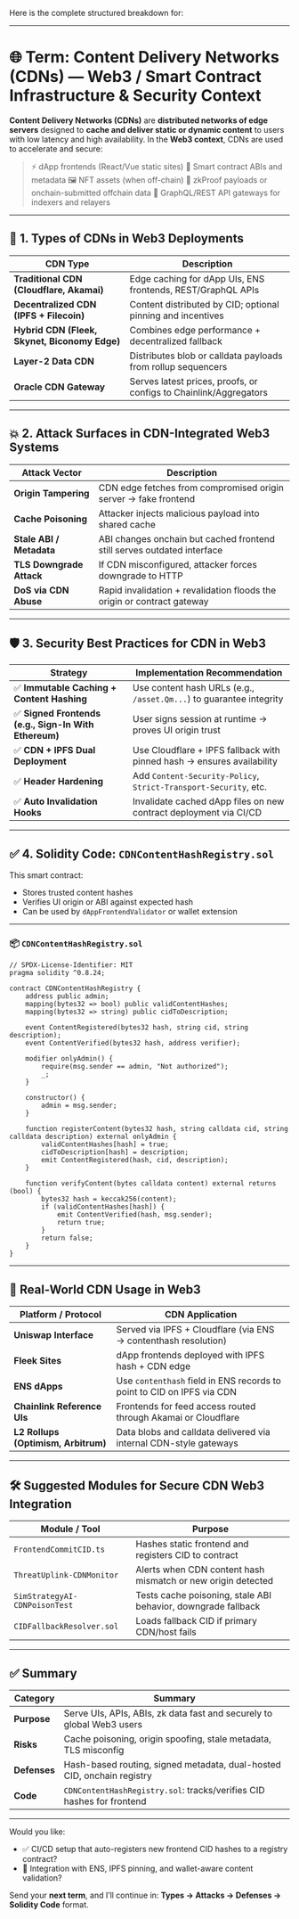 Here is the complete structured breakdown for:

---

# 🌐 Term: **Content Delivery Networks (CDNs)** — Web3 / Smart Contract Infrastructure & Security Context

**Content Delivery Networks (CDNs)** are **distributed networks of edge servers** designed to **cache and deliver static or dynamic content** to users with low latency and high availability. In the **Web3 context**, CDNs are used to accelerate and secure:

> ⚡ dApp frontends (React/Vue static sites)
> 🧾 Smart contract ABIs and metadata
> 🖼 NFT assets (when off-chain)
> 🧠 zkProof payloads or onchain-submitted offchain data
> 📡 GraphQL/REST API gateways for indexers and relayers

---

## 📘 1. Types of CDNs in Web3 Deployments

| CDN Type                                      | Description                                                       |
| --------------------------------------------- | ----------------------------------------------------------------- |
| **Traditional CDN (Cloudflare, Akamai)**      | Edge caching for dApp UIs, ENS frontends, REST/GraphQL APIs       |
| **Decentralized CDN (IPFS + Filecoin)**       | Content distributed by CID; optional pinning and incentives       |
| **Hybrid CDN (Fleek, Skynet, Biconomy Edge)** | Combines edge performance + decentralized fallback                |
| **Layer-2 Data CDN**                          | Distributes blob or calldata payloads from rollup sequencers      |
| **Oracle CDN Gateway**                        | Serves latest prices, proofs, or configs to Chainlink/Aggregators |

---

## 💥 2. Attack Surfaces in CDN-Integrated Web3 Systems

| Attack Vector            | Description                                                             |
| ------------------------ | ----------------------------------------------------------------------- |
| **Origin Tampering**     | CDN edge fetches from compromised origin server → fake frontend         |
| **Cache Poisoning**      | Attacker injects malicious payload into shared cache                    |
| **Stale ABI / Metadata** | ABI changes onchain but cached frontend still serves outdated interface |
| **TLS Downgrade Attack** | If CDN misconfigured, attacker forces downgrade to HTTP                 |
| **DoS via CDN Abuse**    | Rapid invalidation + revalidation floods the origin or contract gateway |

---

## 🛡️ 3. Security Best Practices for CDN in Web3

| Strategy                                             | Implementation Recommendation                                          |
| ---------------------------------------------------- | ---------------------------------------------------------------------- |
| ✅ **Immutable Caching + Content Hashing**            | Use content hash URLs (e.g., `/asset.Qm...`) to guarantee integrity    |
| ✅ **Signed Frontends (e.g., Sign-In With Ethereum)** | User signs session at runtime → proves UI origin trust                 |
| ✅ **CDN + IPFS Dual Deployment**                     | Use Cloudflare + IPFS fallback with pinned hash → ensures availability |
| ✅ **Header Hardening**                               | Add `Content-Security-Policy`, `Strict-Transport-Security`, etc.       |
| ✅ **Auto Invalidation Hooks**                        | Invalidate cached dApp files on new contract deployment via CI/CD      |

---

## ✅ 4. Solidity Code: `CDNContentHashRegistry.sol`

This smart contract:

* Stores trusted content hashes
* Verifies UI origin or ABI against expected hash
* Can be used by `dAppFrontendValidator` or wallet extension

---

### 📦 `CDNContentHashRegistry.sol`

```solidity
// SPDX-License-Identifier: MIT
pragma solidity ^0.8.24;

contract CDNContentHashRegistry {
    address public admin;
    mapping(bytes32 => bool) public validContentHashes;
    mapping(bytes32 => string) public cidToDescription;

    event ContentRegistered(bytes32 hash, string cid, string description);
    event ContentVerified(bytes32 hash, address verifier);

    modifier onlyAdmin() {
        require(msg.sender == admin, "Not authorized");
        _;
    }

    constructor() {
        admin = msg.sender;
    }

    function registerContent(bytes32 hash, string calldata cid, string calldata description) external onlyAdmin {
        validContentHashes[hash] = true;
        cidToDescription[hash] = description;
        emit ContentRegistered(hash, cid, description);
    }

    function verifyContent(bytes calldata content) external returns (bool) {
        bytes32 hash = keccak256(content);
        if (validContentHashes[hash]) {
            emit ContentVerified(hash, msg.sender);
            return true;
        }
        return false;
    }
}
```

---

## 🧠 Real-World CDN Usage in Web3

| Platform / Protocol                 | CDN Application                                                        |
| ----------------------------------- | ---------------------------------------------------------------------- |
| **Uniswap Interface**               | Served via IPFS + Cloudflare (via ENS → contenthash resolution)        |
| **Fleek Sites**                     | dApp frontends deployed with IPFS hash + CDN edge                      |
| **ENS dApps**                       | Use `contenthash` field in ENS records to point to CID on IPFS via CDN |
| **Chainlink Reference UIs**         | Frontends for feed access routed through Akamai or Cloudflare          |
| **L2 Rollups (Optimism, Arbitrum)** | Data blobs and calldata delivered via internal CDN-style gateways      |

---

## 🛠 Suggested Modules for Secure CDN Web3 Integration

| Module / Tool                 | Purpose                                                       |
| ----------------------------- | ------------------------------------------------------------- |
| `FrontendCommitCID.ts`        | Hashes static frontend and registers CID to contract          |
| `ThreatUplink-CDNMonitor`     | Alerts when CDN content hash mismatch or new origin detected  |
| `SimStrategyAI-CDNPoisonTest` | Tests cache poisoning, stale ABI behavior, downgrade fallback |
| `CIDFallbackResolver.sol`     | Loads fallback CID if primary CDN/host fails                  |

---

## ✅ Summary

| Category     | Summary                                                                |
| ------------ | ---------------------------------------------------------------------- |
| **Purpose**  | Serve UIs, APIs, ABIs, zk data fast and securely to global Web3 users  |
| **Risks**    | Cache poisoning, origin spoofing, stale metadata, TLS misconfig        |
| **Defenses** | Hash-based routing, signed metadata, dual-hosted CID, onchain registry |
| **Code**     | `CDNContentHashRegistry.sol`: tracks/verifies CID hashes for frontend  |

---

Would you like:

* ✅ CI/CD setup that auto-registers new frontend CID hashes to a registry contract?
* 🔁 Integration with ENS, IPFS pinning, and wallet-aware content validation?

Send your **next term**, and I’ll continue in:
**Types → Attacks → Defenses → Solidity Code** format.
